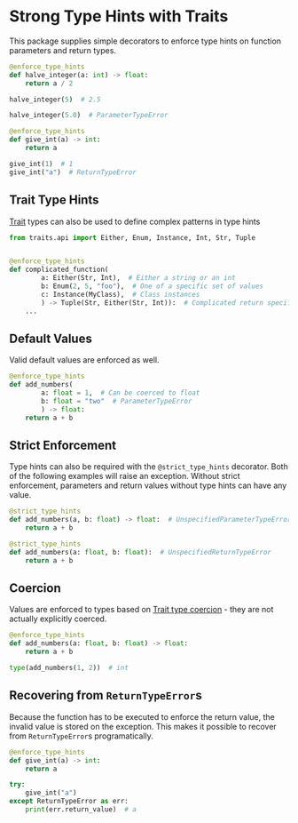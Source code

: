 # Strong Type Hints with Traits

This package supplies simple decorators to enforce type hints on function parameters and return types.

```python
@enforce_type_hints
def halve_integer(a: int) -> float:
    return a / 2

halve_integer(5)  # 2.5

halve_integer(5.0)  # ParameterTypeError
```

```python
@enforce_type_hints
def give_int(a) -> int:
    return a

give_int(1)  # 1
give_int("a")  # ReturnTypeError
```

## Trait Type Hints

[Trait](https://github.com/enthought/traits) types can also be used to define complex patterns in type hints

```python
from traits.api import Either, Enum, Instance, Int, Str, Tuple


@enforce_type_hints
def complicated_function(
        a: Either(Str, Int),  # Either a string or an int
        b: Enum(2, 5, "foo"),  # One of a specific set of values
        c: Instance(MyClass),  # Class instances
        ) -> Tuple(Str, Either(Str, Int)):  # Complicated return specification
    ...
```

## Default Values

Valid default values are enforced as well.

```python
@enforce_type_hints
def add_numbers(
        a: float = 1,  # Can be coerced to float
        b: float = "two"  # ParameterTypeError
        ) -> float:
    return a + b
```

## Strict Enforcement

Type hints can also be required with the `@strict_type_hints` decorator. Both of the following examples will raise an exception. Without strict enforcement, parameters and return values without type hints can have any value.

```python
@strict_type_hints
def add_numbers(a, b: float) -> float:  # UnspecifiedParameterTypeError
    return a + b
```

```python
@strict_type_hints
def add_numbers(a: float, b: float):  # UnspecifiedReturnTypeError
    return a + b
```

## Coercion

Values are enforced to types based on [Trait type coercion](https://docs.enthought.com/traits/traits_user_manual/defining.html#trait-type-coercion) - they are not actually explicitly coerced.

```python
@enforce_type_hints
def add_numbers(a: float, b: float) -> float:
    return a + b

type(add_numbers(1, 2))  # int
```

## Recovering from `ReturnTypeError`s

Because the function has to be executed to enforce the return value, the invalid value is stored on the exception. This makes it possible to recover from `ReturnTypeError`s programatically.

```python
@enforce_type_hints
def give_int(a) -> int:
    return a

try:
    give_int("a")
except ReturnTypeError as err:
    print(err.return_value)  # a
```
